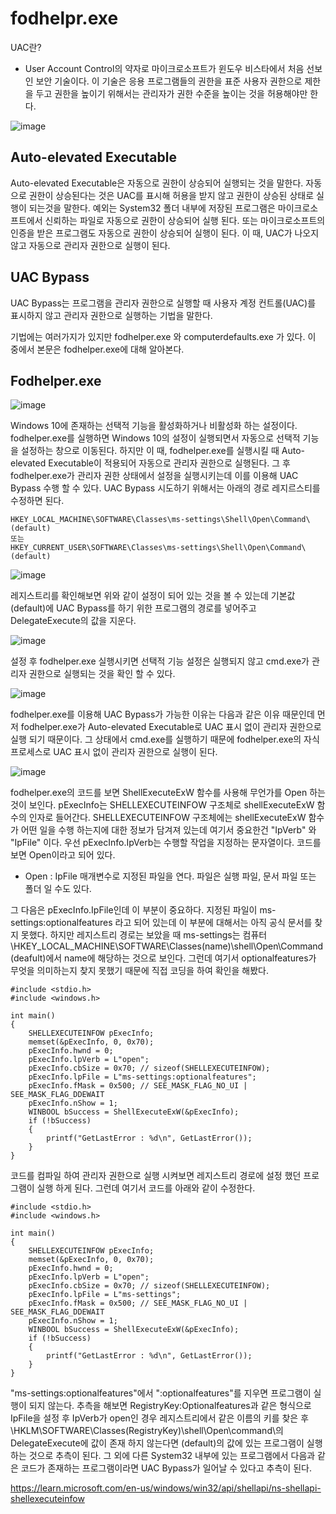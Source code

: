 # fodhelpr.exe

UAC란? 
- User Account Control의 약자로 마이크로소프트가 윈도우 비스타에서 처음 선보인 보안 기술이다. 이 기술은 응용 프로그램들의 권한을 표준 사용자 권한으로 제한을 두고 권한을 높이기 위해서는 관리자가 권한 수준을 높이는 것을 허용해야만 한다.

![image](https://github.com/Kwhitebear/Security_study/assets/99308681/a1827d49-cb38-44ca-8d7b-21e9d912fa48)

<h2>Auto-elevated Executable</h2>
Auto-elevated Executable은 자동으로 권한이 상승되어 실행되는 것을 말한다. 자동으로 권한이 상승된다는 것은 UAC를 표시해 허용을 받지 않고 권한이 상승된 상태로 실행이 되는것을 말한다. 예외는 System32 폴더 내부에 저장된 프로그램은 마이크로소프트에서 신뢰하는 파일로 자동으로 권한이 상승되어 실행 된다. 또는 마이크로소프트의 인증을 받은 프로그램도 자동으로 권한이 상승되어 실행이 된다. 이 때, UAC가 나오지 않고 자동으로 관리자 권한으로 실행이 된다.

<h2>UAC Bypass</h2>
UAC Bypass는 프로그램을 관리자 권한으로 실행할 때 사용자 계정 컨트롤(UAC)를 표시하지 않고 관리자 권한으로 실행하는 기법을 말한다.

기법에는 여러가지가 있지만 fodhelper.exe 와 computerdefaults.exe 가 있다. 이 중에서 본문은 fodhelper.exe에 대해 알아본다.

<h2>Fodhelper.exe</h2>

![image](https://github.com/Kwhitebear/Security_study/assets/99308681/941e493f-19dd-4495-b964-7e1b52957ab3)

Windows 10에 존재하는 선택적 기능을 활성화하거나 비활성화 하는 설정이다.
fodhelper.exe를 실행하면 Windows 10의 설정이 실행되면서 자동으로 선택적 기능을 설정하는 창으로 이동된다. 하지만 이 때, fodhelper.exe를 실행시킬 때 Auto-elevated Executable이 적용되어 자동으로 관리자 권한으로 실행된다. 그 후 fodhelper.exe가 관리자 권한 상태에서 설정을 실행시키는데 이를 이용해 UAC Bypass 수행 할 수 있다. UAC Bypass 시도하기 위해서는 아래의 경로 레지르스티를 수정하면 된다.

```
HKEY_LOCAL_MACHINE\SOFTWARE\Classes\ms-settings\Shell\Open\Command\(default)
또는
HKEY_CURRENT_USER\SOFTWARE\Classes\ms-settings\Shell\Open\Command\(default)
```

![image](https://github.com/Kwhitebear/Security_study/assets/99308681/d1467606-903d-461a-9711-c5c34e4e44ae)

레지스트리를 확인해보면 위와 같이 설정이 되어 있는 것을 볼 수 있는데 기본값(default)에 UAC Bypass를 하기 위한 프로그램의 경로를 넣어주고 DelegateExecute의 값을 지운다.

![image](https://github.com/Kwhitebear/Security_study/assets/99308681/49499ba3-bc96-4891-9531-995c5f2e7b3f)

설정 후 fodhelper.exe 실행시키면 선택적 기능 설정은 실행되지 않고 cmd.exe가 관리자 권한으로 실행되는 것을 확인 할 수 있다.

![image](https://github.com/Kwhitebear/Security_study/assets/99308681/7834b85b-6b7a-4918-8bbd-02d6cc4dac7a)

fodhelper.exe를 이용해 UAC Bypass가 가능한 이유는 다음과 같은 이유 때문인데 먼저 fodhelper.exe가 Auto-elevated Executable로 UAC 표시 없이 관리자 권한으로 실행 되기 때문이다. 그 상태에서 cmd.exe를 실행하기 때문에 fodhelper.exe의 자식 프로세스로 UAC 표시 없이 관리자 권한으로 실행이 된다. 

![image](https://github.com/Kwhitebear/Security_study/assets/99308681/ea43cac3-1ec3-41ce-9cef-76a425205b77)

fodhelper.exe의 코드를 보면 ShellExecuteExW 함수를 사용해 무언가를 Open 하는 것이 보인다. pExecInfo는 SHELLEXECUTEINFOW 구조체로 shellExecuteExW 함수의 인자로 들어간다. SHELLEXECUTEINFOW 구조체에는 shellExecuteExW 함수가 어떤 일을 수행 하는지에 대한 정보가 담겨져 있는데 여기서 중요한건 "IpVerb" 와 "IpFile" 이다. 우선 pExecInfo.IpVerb는 수행할 작업을 지정하는 문자열이다. 코드를 보면 Open이라고 되어 있다.
- Open : IpFile 매개변수로 지정된 파일을 연다.  파일은 실행 파일, 문서 파일 또는 폴더 일 수도 있다.

그 다음은 pExecInfo.IpFile인데 이 부분이 중요하다. 지정된 파일이 ms-settings:optionalfeatures 라고 되어 있는데 이 부분에 대해서는 아직 공식 문서를 찾지 못했다. 하지만 레지스트리 경로는 보았을 때 ms-settings는 컴퓨터 \HKEY_LOCAL_MACHINE\SOFTWARE\Classes\(name)\shell\Open\Command\(deafult)에서 name에 해당하는 것으로 보인다. 그런데 여기서 optionalfeatures가 무엇을 의미하는지 찾지 못했기 때문에 직접 코딩을 하여 확인을 해봤다.

```
#include <stdio.h>
#include <windows.h>

int main()
{
    SHELLEXECUTEINFOW pExecInfo;
    memset(&pExecInfo, 0, 0x70);
    pExecInfo.hwnd = 0;
    pExecInfo.lpVerb = L"open";
    pExecInfo.cbSize = 0x70; // sizeof(SHELLEXECUTEINFOW);
    pExecInfo.lpFile = L"ms-settings:optionalfeatures";
    pExecInfo.fMask = 0x500; // SEE_MASK_FLAG_NO_UI | SEE_MASK_FLAG_DDEWAIT
    pExecInfo.nShow = 1;
    WINBOOL bSuccess = ShellExecuteExW(&pExecInfo);
    if (!bSuccess)
    {
        printf("GetLastError : %d\n", GetLastError());
    }
}
```

코드를 컴파일 하여 관리자 권한으로 실행 시켜보면 레지스트리 경로에 설정 했던 프로그램이 실행 하게 된다. 그런데 여기서 코드를 아래와 같이 수정한다.

```
#include <stdio.h>
#include <windows.h>

int main()
{
    SHELLEXECUTEINFOW pExecInfo;
    memset(&pExecInfo, 0, 0x70);
    pExecInfo.hwnd = 0;
    pExecInfo.lpVerb = L"open";
    pExecInfo.cbSize = 0x70; // sizeof(SHELLEXECUTEINFOW);
    pExecInfo.lpFile = L"ms-settings";
    pExecInfo.fMask = 0x500; // SEE_MASK_FLAG_NO_UI | SEE_MASK_FLAG_DDEWAIT
    pExecInfo.nShow = 1;
    WINBOOL bSuccess = ShellExecuteExW(&pExecInfo);
    if (!bSuccess)
    {
        printf("GetLastError : %d\n", GetLastError());
    }
}
```

"ms-settings:optionalfeatures"에서 ":optionalfeatures"를 지우면 프로그램이 실행이 되지 않는다.
추측을 해보면 RegistryKey:Optionalfeatures과 같은 형식으로 IpFile을 설정 후 IpVerb가 open인 경우 레지스트리에서 같은 이름의 키를 찾은 후 \HKLM\SOFTWARE\Classes\(RegistryKey)\shell\Open\command\의 DelegateExecute에 값이 존재 하지 않는다면 (default)의 값에 있는 프로그램이 실행하는 것으로 추측이 된다. 그 외에 다른 System32 내부에 있는 프로그램에서 다음과 같은 코드가 존재하는 프로그램이라면 UAC Bypass가 일어날 수 있다고 추측이 된다.


https://learn.microsoft.com/en-us/windows/win32/api/shellapi/ns-shellapi-shellexecuteinfow
